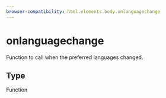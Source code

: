 ```yaml
---
browser-compatibility: html.elements.body.onlanguagechange
---
```


# onlanguagechange

Function to call when the preferred languages changed.

## Type

Function
